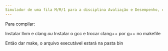 ```yaml
---
Simulador de uma fila M/M/1 para a disciplina Avaliação e Desempenho, com o professor Paulo Aguiar
---
```


Para compilar:

Instalar llvm e clang
*ou*
Instalar o gcc e trocar clang++ por g++ no makefile

Então dar make, o arquivo executável estará na pasta bin
